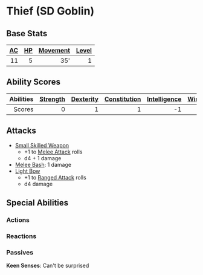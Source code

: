 # Thief (SD Goblin)

## Base Stats

| [AC](../../../Player%20Characters/Derived%20Statistics/Armor%20Class.md) | [HP](../../../Player%20Characters/Derived%20Statistics/Health%20Points.md) | [Movement](../../../Game%20Procedures/Movement.md) | [Level](../../../Player%20Characters/Derived%20Statistics/Level.md) |
| -----------------------------------------------------------------------: | -------------------------------------------------------------------------: | -------------------------------------------------: | ------------------------------------------------------------------: |
|                                                                       11 |                                                                          5 |                                                35' |                                                                   1 |

## Ability Scores

| Abilities | [Strength](../../../Player%20Characters/Chosen%20Statistics/Strength.md) | [Dexterity](../../../Player%20Characters/Chosen%20Statistics/Dexterity.md) | [Constitution](../../../Player%20Characters/Chosen%20Statistics/Constitution.md) | [Intelligence](../../../Player%20Characters/Chosen%20Statistics/Intelligence.md) | [Wisdom](../../../Player%20Characters/Chosen%20Statistics/Wisdom.md)<br> | [Charisma](../../../Player%20Characters/Chosen%20Statistics/Charisma.md)<br> |
| --------: | -----------------------------------------------------------------------: | -------------------------------------------------------------------------: | -------------------------------------------------------------------------------: | -------------------------------------------------------------------------------: | -----------------------------------------------------------------------: | ---------------------------------------------------------------------------: |
|    Scores |                                                                        0 |                                                                          1 |                                                                                1 |                                                                               -1 |                                                                       -1 |                                                                           -2 |

## Attacks

- [Small Skilled Weapon](../../../Items/Individual%20Item%20Cards/Weapons/Melee%20Weapons/Small%20Skilled%20Weapon.md)
	- +1 to [Melee Attack](../../../Game%20Procedures/Melee%20Attack.md) rolls
	- d4 + 1 damage
- [Melee Bash](../../../Game%20Procedures/Reaction.md#Melee%20Bash): 1 damage
- [Light Bow](../../../Items/Individual%20Item%20Cards/Weapons/Ranged%20Weapons/Light%20Bow.md)
	- +1 to [Ranged Attack](../../../Game%20Procedures/Ranged%20Attack.md) rolls
	- d4 damage

## Special Abilities

### Actions

### Reactions

### Passives

**Keen Senses**: Can't be surprised
